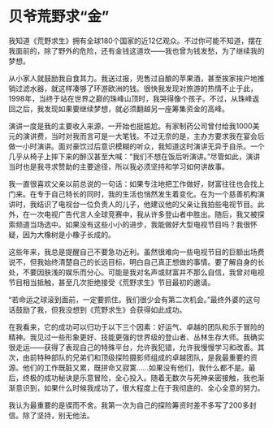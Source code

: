 # 贝爷荒野求“金”

我知道《荒野求生》拥有全球180个国家的近12亿观众。不过你可能不知道，摆在我面前的，除了野外的危险，还有金钱这道坎——我也曾为钱发愁，为了继续我的梦想。 

从小家人就鼓励我自食其力。我送过报，兜售过自酿的苹果酒，甚至挨家挨户地推销过滤水器，就这样凑够了环游欧洲的钱。很快我发现对旅游的热情不止于此，1998年，当终于站在世界之巅的珠峰山顶时，我哭得像个孩子。不过，从珠峰返回之后，我发现如果要继续梦想，就必须翻越另一座筹集资金的高峰。 

演讲一度是我的主要收入来源，一开始也挺尴尬。有家制药公司曾付给我1000美元的演讲费，当时对我而言可是一大笔钱。不过无奈的是，主办方要求我在宴会后做一小时演讲。面对豪饮过后意识模糊的听众，我知道这时演讲无异于自杀。一个几乎从椅子上摔下来的醉汉甚至大喊：“我们不想在饭后听演讲。”尽管如此，演讲当时也是我寻求赞助的主要途径，所以我必须坚持和学习如何讲故事。 

我一直很喜欢父亲以前总说的一句话：如果专注地把工作做好，财富往往也会找上门来。在专于自己特长的同时，我的生活也悄然发生着变化。在为一个慈善机构演讲时，我结识了电视台一位负责人的儿子，他建议他的父亲让我拍些电视节目。此外，在一次电视广告代言人全球竞赛中，我从许多登山者中胜出。随后，我又被探索频道当场选中。如果没有这些小小的进步，我能做好大型电视节目吗？我很怀疑，因为大橡树是小橡子长成的。 

这些年来，我总是提醒自己不要急功近利。虽然很难向一些电视节目的巨额出场费说不，但我始终清楚自己的长远目标，明白自己真正想做的事情。要了解自身的长处，不要因肤浅的娱乐而分心。可能是我对名声或财富并不那么自信，我曾对电视节目相当抵触，甚至几次拒绝接受《荒野求生》节目最初的邀请。 

“若命运之球滚到面前，一定要抓住。我们很少会有第二次机会。”最终外婆的这句话鼓励了我，但我没想到《荒野求生》会获得如此成功。 

在我看来，它的成功可以归功于以下三个因素：好运气、卓越的团队和乐于冒险的精神。我见过一些形象更好、技能更强的世界级的登山者、丛林生存大师。我确实很走运——获得了表现自己的特殊平台，允许我犯错，允许我慢慢学习和改善。其次，由前特种部队的兄弟们和顶级探险摄影师组成的卓越团队，是我最重要的资源。他们的工作既脏又累，既拼命又寂寞……如果没有他们，我什么都不是。最后，终极的成功秘诀是乐意冒险，全心投入。随着无数次与死神亲密接触，我也渐渐意识到，如果什么时候我成功了，很大程度上在于我彻底的、全心全意的努力。 

我认为最重要的是锲而不舍。我第一次为自己的探险筹资时差不多写了200多封信。除了坚持，别无他法。